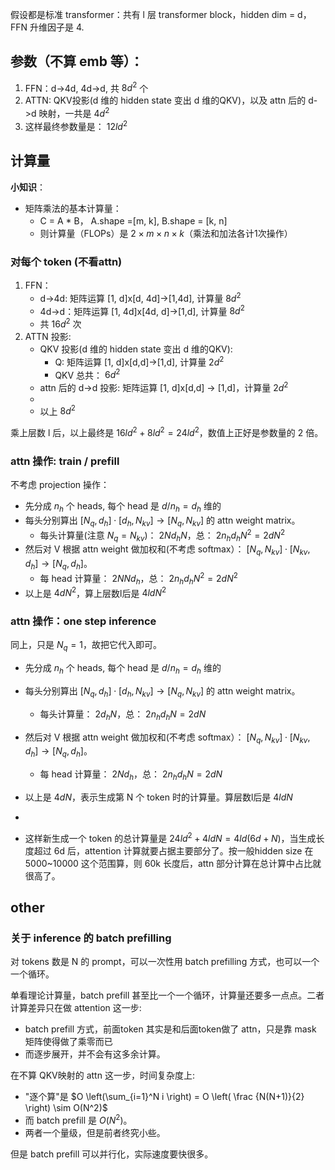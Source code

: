 假设都是标准 transformer：共有 l 层 transformer block，hidden dim = d， FFN 升维因子是 4.

## 参数（不算 emb 等）：
1. FFN：d->4d, 4d->d, 共 $8d^2$ 个
2. ATTN: QKV投影(d 维的 hidden state 变出 d 维的QKV)，以及 attn 后的 d->d 映射，一共是 $4d^2$
3. 这样最终参数量是： $12ld^2$

## 计算量

**小知识**：
- 矩阵乘法的基本计算量：
  - C = A * B， A.shape =[m, k], B.shape = [k, n]
  - 则计算量（FLOPs）是 $2 \times m \times n \times k$（乘法和加法各计1次操作）
  
### 对每个 token (不看attn)
1. FFN：
   - d->4d: 矩阵运算 [1, d]x[d, 4d]->[1,4d], 计算量 $8d^2$
   - 4d->d：矩阵运算 [1, 4d]x[4d, d]->[1,d], 计算量 $8d^2$
   - 共 $16d^2$ 次
2. ATTN 投影:
   - QKV 投影(d 维的 hidden state 变出 d 维的QKV):
     - Q: 矩阵运算 [1, d]x[d,d]->[1,d], 计算量 $2d^2$
     - QKV 总共： $6d^2$
   - attn 后的 d->d 投影: 矩阵运算 [1, d]x[d,d] -> [1,d]，计算量 $2d^2$
   - 
   - 以上 $8d^2$

乘上层数 l 后，以上最终是 $16ld^2+8ld^2=24ld^2$，数值上正好是参数量的 2 倍。

### attn 操作: train / prefill
不考虑 projection 操作：
- 先分成 $n_h$ 个 heads, 每个 head 是 $d/n_h = d_h$ 维的
- 每头分别算出 $[N_q, d_h] \cdot [d_h, N_{kv}] \rightarrow [N_q, N_{kv}]$ 的 attn weight matrix。
  - 每头计算量(注意 $N_q = N_{kv}$)： $2 N d_h N$，总： $2n_h d_h N^2= 2dN^2$
- 然后对 V 根据 attn weight 做加权和(不考虑 softmax）： $[N_q, N_{kv}] \cdot [N_{kv}, d_h]\rightarrow [N_q, d_h]$。
  - 每 head 计算量： $2NNd_h$，总： $2n_h d_h N^2= 2dN^2$
- 以上是 $4dN^2$，算上层数l后是 $4ldN^2$

### attn 操作：one step inference
同上，只是 $N_q = 1$，故把它代入即可。
- 先分成 $n_h$ 个 heads, 每个 head 是 $d/n_h = d_h$ 维的
- 每头分别算出 $[N_q, d_h] \cdot [d_h, N_{kv}] \rightarrow [N_q, N_{kv}]$ 的 attn weight matrix。
  - 每头计算量： $2 d_h N$，总： $2n_h d_h N= 2dN$
- 然后对 V 根据 attn weight 做加权和(不考虑 softmax）： $[N_q, N_{kv}] \cdot [N_{kv}, d_h]\rightarrow [N_q, d_h]$。
  - 每 head 计算量： $2Nd_h$，总： $2n_h d_h N= 2dN$
- 以上是 $4dN$，表示生成第 N 个 token 时的计算量。算层数l后是 $4ldN$

-
- 这样新生成一个 token 的总计算量是 $24ld^2+4ldN=4ld(6d+N)$，当生成长度超过 6d 后，attention 计算就要占据主要部分了。按一般hidden size 在 5000~10000 这个范围算，则 60k 长度后，attn 部分计算在总计算中占比就很高了。

## other

### 关于 inference 的 batch prefilling
对 tokens 数是 N 的 prompt，可以一次性用 batch prefilling 方式，也可以一个一个循环。

单看理论计算量，batch prefill 甚至比一个一个循环，计算量还要多一点点。二者计算差异只在做 attention 这一步: 
- batch prefill 方式，前面token 其实是和后面token做了 attn，只是靠 mask 矩阵使得做了乘零而已
- 而逐步展开，并不会有这多余计算。

在不算 QKV映射的 attn 这一步，时间复杂度上:
- "逐个算"是 $O \left(\sum_{i=1}^N i \right) = O \left( \frac {N(N+1)}{2} \right) \sim  O(N^2)$
- 而 batch prefill 是 $O(N^2)$。
- 两者一个量级，但是前者终究小些。

但是 batch prefill 可以并行化，实际速度要快很多。

